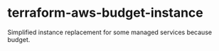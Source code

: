 # terraform-aws-budget-instance
Simplified instance replacement for some managed services because budget.
